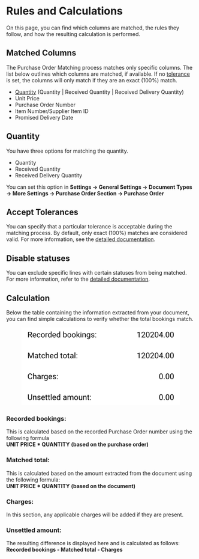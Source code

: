 # Rules and Calculations

On this page, you can find which columns are matched, the rules they follow, and how the resulting calculation is performed.

## Matched Columns&#x20;

The Purchase Order Matching process matches only specific columns. The list below outlines which columns are matched, if available. If no [tolerance](rules-and-calculations.md#accept-tolerances) is set, the columns will only match if they are an exact (100%) match.

* [Quantity](rules-and-calculations.md#quantity) (Quantity | Received Quantity | Received Delivery Quantity)
* Unit Price
* Purchase Order Number
* Item Number/Supplier Item ID
* Promised Delivery Date

## Quantity

You have three options for matching the quantity.&#x20;

* Quantity&#x20;
* Received Quantity
* Received Delivery Quantity&#x20;

You can set this option in **Settings → General Settings → Document Types → More Settings → Purchase Order Section → Purchase Order**

## Accept Tolerances

You can specify that a particular tolerance is acceptable during the matching process. By default, only exact (100%) matches are considered valid. For more information, see the [detailed documentation](../../../administration-and-setup/settings/global-settings/document-types/more-settings/purchase-order-tolerance-settings-additional-purchase-order-tolerance.md).

## Disable statuses

You can exclude specific lines with certain statuses from being matched. For more information, refer to the [detailed documentation](../../../administration-and-setup/settings/global-settings/document-types/more-settings/purchase-order-disable-statuses.md).

## Calculation

Below the table containing the information extracted from your document, you can find simple calculations to verify whether the total bookings match.

<figure><img src="../../../.gitbook/assets/image (441).png" alt="" width="423"><figcaption></figcaption></figure>

### Recorded bookings:

This is calculated based on the recorded Purchase Order number using the following formula\
**UNIT PRICE \* QUANTITY (based on the purchase order)**

### Matched total:

This is calculated based on the amount extracted from the document using the following formula:\
**UNIT PRICE \* QUANTITY (based on the document)**

### **Charges:**

In this section, any applicable charges will be added if they are present.

### Unsettled amount:

The resulting difference is displayed here and is calculated as follows:\
**Recorded bookings - Matched total - Charges**

